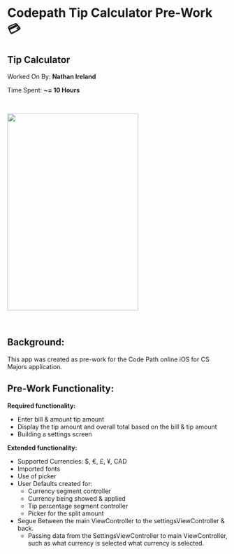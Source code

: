 # Codepath Tip Calculator Pre-Work 💳

## Tip Calculator

Worked On By: **Nathan Ireland**

<p> </p>

Time Spent: **~= 10 Hours**

&nbsp;

<kbd>
    <img src='public/TipCalc.gif' width="300" height="450" >
</kbd>  

&nbsp;
&nbsp;

## Background:

<p>This app was created as pre-work for the Code Path online iOS for CS Majors application.</p>

## Pre-Work Functionality:

**Required functionality:**

+ Enter bill & amount tip amount
+ Display the tip amount and overall total based on the bill & tip amount
+ Building a settings screen

**Extended functionality:**
+ Supported Currencies: $, €, £, ¥, CAD
+ Imported fonts
+ Use of picker
+ User Defaults created for:
  + Currency segment controller
  + Currency being showed & applied
  + Tip percentage segment controller 
  + Picker for the split amount
+ Segue Between the main ViewController to the settingsViewController & back.
  + Passing data from the SettingsViewController to main ViewController, such as what currency is selected what currency is selected. 